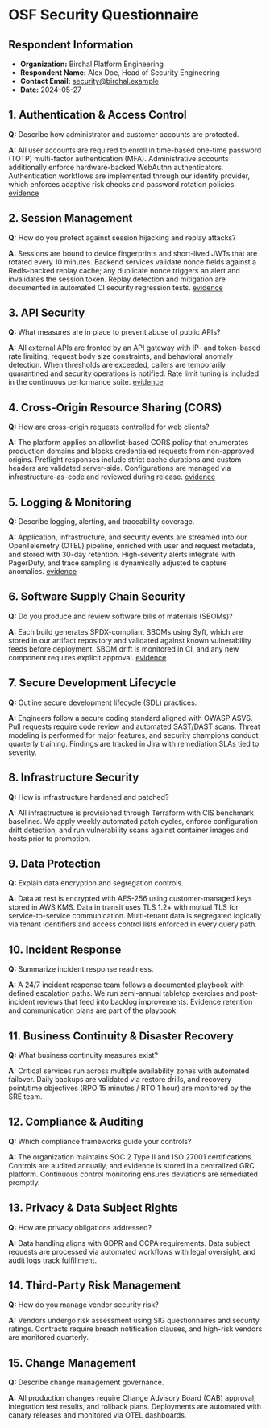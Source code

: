 # OSF Security Questionnaire

## Respondent Information
- **Organization:** Birchal Platform Engineering
- **Respondent Name:** Alex Doe, Head of Security Engineering
- **Contact Email:** security@birchal.example
- **Date:** 2024-05-27

## 1. Authentication & Access Control
**Q:** Describe how administrator and customer accounts are protected.

**A:** All user accounts are required to enroll in time-based one-time password (TOTP) multi-factor authentication (MFA). Administrative accounts additionally enforce hardware-backed WebAuthn authenticators. Authentication workflows are implemented through our identity provider, which enforces adaptive risk checks and password rotation policies. [evidence](../evidence/osf/mfa.md)

## 2. Session Management
**Q:** How do you protect against session hijacking and replay attacks?

**A:** Sessions are bound to device fingerprints and short-lived JWTs that are rotated every 10 minutes. Backend services validate nonce fields against a Redis-backed replay cache; any duplicate nonce triggers an alert and invalidates the session token. Replay detection and mitigation are documented in automated CI security regression tests. [evidence](../evidence/osf/replay-protection-logs.md)

## 3. API Security
**Q:** What measures are in place to prevent abuse of public APIs?

**A:** All external APIs are fronted by an API gateway with IP- and token-based rate limiting, request body size constraints, and behavioral anomaly detection. When thresholds are exceeded, callers are temporarily quarantined and security operations is notified. Rate limit tuning is included in the continuous performance suite. [evidence](../evidence/osf/rate-limiting.md)

## 4. Cross-Origin Resource Sharing (CORS)
**Q:** How are cross-origin requests controlled for web clients?

**A:** The platform applies an allowlist-based CORS policy that enumerates production domains and blocks credentialed requests from non-approved origins. Preflight responses include strict cache durations and custom headers are validated server-side. Configurations are managed via infrastructure-as-code and reviewed during release. [evidence](../evidence/osf/cors.md)

## 5. Logging & Monitoring
**Q:** Describe logging, alerting, and traceability coverage.

**A:** Application, infrastructure, and security events are streamed into our OpenTelemetry (OTEL) pipeline, enriched with user and request metadata, and stored with 30-day retention. High-severity alerts integrate with PagerDuty, and trace sampling is dynamically adjusted to capture anomalies. [evidence](../evidence/osf/otel-traces.md)

## 6. Software Supply Chain Security
**Q:** Do you produce and review software bills of materials (SBOMs)?

**A:** Each build generates SPDX-compliant SBOMs using Syft, which are stored in our artifact repository and validated against known vulnerability feeds before deployment. SBOM drift is monitored in CI, and any new component requires explicit approval. [evidence](../evidence/osf/sbom.md)

## 7. Secure Development Lifecycle
**Q:** Outline secure development lifecycle (SDL) practices.

**A:** Engineers follow a secure coding standard aligned with OWASP ASVS. Pull requests require code review and automated SAST/DAST scans. Threat modeling is performed for major features, and security champions conduct quarterly training. Findings are tracked in Jira with remediation SLAs tied to severity.

## 8. Infrastructure Security
**Q:** How is infrastructure hardened and patched?

**A:** All infrastructure is provisioned through Terraform with CIS benchmark baselines. We apply weekly automated patch cycles, enforce configuration drift detection, and run vulnerability scans against container images and hosts prior to promotion.

## 9. Data Protection
**Q:** Explain data encryption and segregation controls.

**A:** Data at rest is encrypted with AES-256 using customer-managed keys stored in AWS KMS. Data in transit uses TLS 1.2+ with mutual TLS for service-to-service communication. Multi-tenant data is segregated logically via tenant identifiers and access control lists enforced in every query path.

## 10. Incident Response
**Q:** Summarize incident response readiness.

**A:** A 24/7 incident response team follows a documented playbook with defined escalation paths. We run semi-annual tabletop exercises and post-incident reviews that feed into backlog improvements. Evidence retention and communication plans are part of the playbook.

## 11. Business Continuity & Disaster Recovery
**Q:** What business continuity measures exist?

**A:** Critical services run across multiple availability zones with automated failover. Daily backups are validated via restore drills, and recovery point/time objectives (RPO 15 minutes / RTO 1 hour) are monitored by the SRE team.

## 12. Compliance & Auditing
**Q:** Which compliance frameworks guide your controls?

**A:** The organization maintains SOC 2 Type II and ISO 27001 certifications. Controls are audited annually, and evidence is stored in a centralized GRC platform. Continuous control monitoring ensures deviations are remediated promptly.

## 13. Privacy & Data Subject Rights
**Q:** How are privacy obligations addressed?

**A:** Data handling aligns with GDPR and CCPA requirements. Data subject requests are processed via automated workflows with legal oversight, and audit logs track fulfillment.

## 14. Third-Party Risk Management
**Q:** How do you manage vendor security risk?

**A:** Vendors undergo risk assessment using SIG questionnaires and security ratings. Contracts require breach notification clauses, and high-risk vendors are monitored quarterly.

## 15. Change Management
**Q:** Describe change management governance.

**A:** All production changes require Change Advisory Board (CAB) approval, integration test results, and rollback plans. Deployments are automated with canary releases and monitored via OTEL dashboards.

